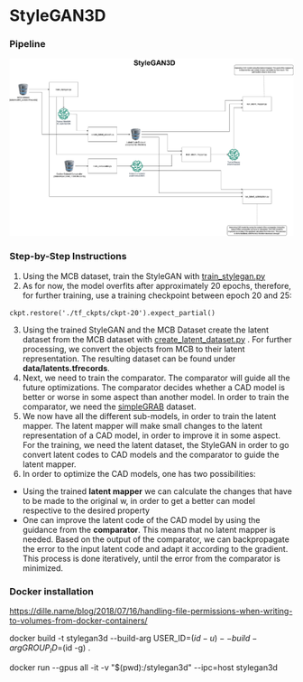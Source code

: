 # StyleGAN3D

### Pipeline

![image info](./documentation/StyleGAN_Diagramm(1).png)





### Step-by-Step Instructions

1. Using the MCB dataset, train the StyleGAN with [train_stylegan.py](./train_stylegan.py)
2. As for now, the model overfits after approximately 20 epochs, therefore, for further training, use a
training checkpoint between epoch 20 and 25:
```
ckpt.restore('./tf_ckpts/ckpt-20').expect_partial() 
```
3. Using the trained StyleGAN and the MCB Dataset create the latent dataset from the MCB dataset with [create_latent_dataset.py](./create_latent_dataset.py) . For further
processing, we convert the objects from MCB to their latent representation. The resulting dataset can be found under
**data/latents.tfrecords**.
4. Next, we need to train the comparator. The comparator will guide all the future optimizations. The comparator decides whether
a CAD model is better or worse in some aspect than another model. In order to train the comparator, we need the [simpleGRAB](data/simpleGRAB_1000.tfrecords)
dataset.
5. We now have all the different sub-models, in order to train the latent mapper. The latent mapper will make small changes to the latent representation of a CAD model,
in order to improve it in some aspect. For the training, we need the latent dataset, the StyleGAN in order to go convert latent codes to CAD models and the 
comparator to guide the latent mapper.
6. In order to optimize the CAD models, one has two possibilities:
  - Using the trained **latent mapper** we can calculate the changes that have to be made to the original w, in order to 
get a better can model respective to the desired property
  - One can improve the latent code of the CAD model by using the guidance from the **comparator**. This means that no latent mapper is needed. Based
on the output of the comparator, we can backpropagate the error to the input latent code and adapt it according to the gradient.
This process is done iteratively, until the error from the comparator is minimized. 


### Docker installation
https://dille.name/blog/2018/07/16/handling-file-permissions-when-writing-to-volumes-from-docker-containers/

docker build -t stylegan3d --build-arg USER_ID=$(id -u) --build-arg GROUP_ID=$(id -g) .

docker run --gpus all -it -v "$(pwd):/stylegan3d" --ipc=host stylegan3d

